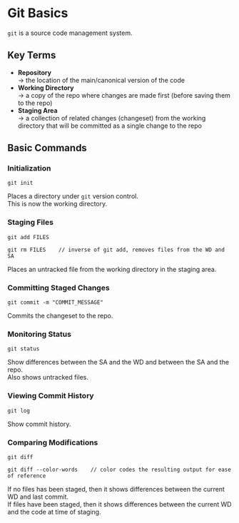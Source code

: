 # Git Basics

`git` is a source code management system. 

## Key Terms
- **Repository** <br>
  → the location of the main/canonical version of the code <br>
- **Working Directory** <br>
  → a copy of the repo where changes are made first (before saving them to the repo) <br>
- **Staging Area** <br>
  → a collection of related changes (changeset) from the working directory that will be committed as a single change to the repo <br>

## Basic Commands

### Initialization
```shell
git init

```
Places a directory under `git` version control. <br>
This is now the working directory.

### Staging Files
```git
git add FILES

git rm FILES    // inverse of git add, removes files from the WD and SA

```
Places an untracked file from the working directory in the staging area. 

### Committing Staged Changes
```git
git commit -m "COMMIT_MESSAGE"

```
Commits the changeset to the repo. 

### Monitoring Status
```git
git status

```
Show differences between the SA and the WD and between the SA and the repo. <br>
Also shows untracked files. 

### Viewing Commit History
```git
git log

```
Show commit history. 

### Comparing Modifications
```git
git diff

git diff --color-words    // color codes the resulting output for ease of reference

```
If no files has been staged, then it shows differences between the current WD and last commit. <br>
If files have been staged, then it shows differences between the current WD and the code at time of staging. 



